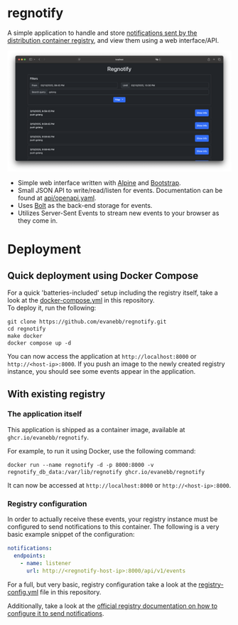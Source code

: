 # regnotify
A simple application to handle and store [notifications sent by the distribution container registry](https://distribution.github.io/distribution/about/notifications/), and view them using a web interface/API.

![The web interface](screenshots/web-ui.png)

- Simple web interface written with [Alpine](https://alpinejs.dev/) and [Bootstrap](https://getbootstrap.com/).
- Small JSON API to write/read/listen for events. Documentation can be found at [api/openapi.yaml](api/openapi.yaml).
- Uses [Bolt](https://github.com/etcd-io/bbolt) as the back-end storage for events.
- Utilizes Server-Sent Events to stream new events to your browser as they come in.

# Deployment
## Quick deployment using Docker Compose
For a quick 'batteries-included' setup including the registry itself, take a look at the [docker-compose.yml](docker-compose.yml) in this repository.  
To deploy it, run the following:
```shell
git clone https://github.com/evanebb/regnotify.git
cd regnotify
make docker
docker compose up -d
```

You can now access the application at `http://localhost:8000` or `http://<host-ip>:8000`.
If you push an image to the newly created registry instance, you should see some events appear in the application.

## With existing registry
### The application itself
This application is shipped as a container image, available at `ghcr.io/evanebb/regnotify`.

For example, to run it using Docker, use the following command:
```shell
docker run --name regnotify -d -p 8000:8000 -v regnotify_db_data:/var/lib/regnotify ghcr.io/evanebb/regnotify
```

It can now be accessed at `http://localhost:8000` or `http://<host-ip>:8000`.

### Registry configuration
In order to actually receive these events, your registry instance must be configured to send notifications to this container. The following is a very basic example snippet of the configuration:
```yaml
notifications:
  endpoints:
    - name: listener
      url: http://<regnotify-host-ip>:8000/api/v1/events
```

For a full, but very basic, registry configuration take a look at the [registry-config.yml](registry-config.yml) file in this repository.

Additionally, take a look at the [official registry documentation on how to configure it to send notifications](https://distribution.github.io/distribution/about/notifications/#configuration).
